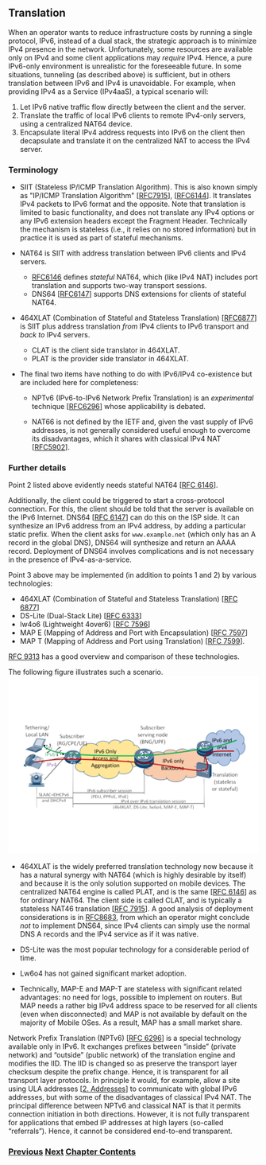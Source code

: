 ## Translation

When an operator wants to reduce infrastructure costs by running a single protocol, IPv6, instead of a dual stack, the strategic approach is to minimize IPv4 presence in the network. Unfortunately, some resources are available only on IPv4 and some client applications may *require* IPv4. Hence, a pure IPv6-only
environment is unrealistic for the foreseeable future. In some situations, tunneling (as described above) is sufficient, but in others translation between IPv6 and IPv4 is unavoidable. For example, when providing IPv4 as a Service (IPv4aaS), a typical scenario will:

1. Let IPv6 native traffic flow directly between the client and the server.
2. Translate the traffic of local IPv6 clients to remote IPv4-only servers, using a centralized NAT64 device.
3. Encapsulate literal IPv4 address requests into IPv6 on the client then decapsulate and translate it on the centralized NAT to access the IPv4 server.

### Terminology

- SIIT (Stateless IP/ICMP Translation Algorithm). This is also known simply as "IP/ICMP Translation Algorithm" \[[RFC7915](https://www.rfc-editor.org/info/rfc7915)], \[[RFC6144](https://www.rfc-editor.org/info/rfc6144)]. It translates IPv4 packets to IPv6 format and the opposite. Note that translation is limited to basic functionality, and does not translate any IPv4 options or any IPv6 extension headers except the Fragment Header. Technically the mechanism is stateless (i.e., it relies on no stored information) but in practice it is used as part of stateful mechanisms.

- NAT64 is SIIT with address translation between IPv6 clients and IPv4 servers.
    - [RFC6146](https://www.rfc-editor.org/info/rfc6146) defines *stateful* NAT64, which (like IPv4 NAT) includes port translation and supports two-way transport sessions.
    - DNS64 \[[RFC6147](https://www.rfc-editor.org/info/rfc6147)] supports DNS extensions for clients of stateful NAT64.

- 464XLAT (Combination of Stateful and Stateless Translation) \[[RFC6877](https://www.rfc-editor.org/info/rfc6877)] is SIIT plus address translation *from* IPv4 clients to IPv6 transport and *back to* IPv4 servers.
    - CLAT is the client side translator in 464XLAT.
    - PLAT is the provider side translator in 464XLAT.

- The final two items have nothing to do with IPv6/IPv4 co-existence but are included here for completeness:

    - NPTv6 (IPv6-to-IPv6 Network Prefix Translation) is an *experimental* technique \[[RFC6296](https://www.rfc-editor.org/info/rfc6296)] whose applicability is debated.

    - NAT66 is not defined by the IETF and, given the vast supply of IPv6 addresses, is not generally considered useful enough to overcome its disadvantages, which it shares with classical IPv4 NAT \[[RFC5902](https://www.rfc-editor.org/info/rfc5902)].

### Further details

Point 2 listed above evidently needs stateful NAT64 \[[RFC 6146](https://www.rfc-editor.org/info/rfc6146)]. 

Additionally, the client could be triggered to start a cross-protocol connection. For this, the client should be told that the server is available on the IPv6 Internet. DNS64 \[[RFC 6147](https://www.rfc-editor.org/info/rfc6147)] can do this on the ISP side. It can synthesize an IPv6 address from an IPv4 address, by adding a particular static prefix. When the client asks for ```www.example.net``` (which only has an A record in the global DNS), DNS64 will synthesize and return an AAAA record. Deployment of DNS64 involves complications and is not necessary in the presence of IPv4-as-a-service.

Point 3 above may be implemented (in addition to points 1 and 2) by various technologies:

- 464XLAT (Combination of Stateful and Stateless Translation) \[[RFC 6877](https://www.rfc-editor.org/info/rfc6877)]
- DS-Lite (Dual-Stack Lite) \[[RFC 6333](https://www.rfc-editor.org/info/rfc6333)]
- lw4o6 (Lightweight 4over6) \[[RFC 7596](https://www.rfc-editor.org/info/rfc7596)]
- MAP E (Mapping of Address and Port with Encapsulation) \[[RFC 7597](https://www.rfc-editor.org/info/rfc7597)]
- MAP T (Mapping of Address and Port using Translation) \[[RFC 7599](https://www.rfc-editor.org/info/rfc7599)].

[RFC 9313](https://www.rfc-editor.org/info/rfc9313) has a good overview and comparison of these technologies.

The following figure illustrates such a scenario.
<img src="./vasilenko-IPv4aaS.svg" width="auto" height="auto"/>

- 464XLAT is the widely preferred translation technology now because it has a natural synergy with NAT64 (which is highly desirable by itself) and because it is the only solution supported on mobile devices. The centralized NAT64 engine is called PLAT, and is the same \[[RFC 6146](https://www.rfc-editor.org/info/rfc6146)] as for ordinary NAT64. The client side is called CLAT, and is typically a stateless NAT46 translation \[[RFC 7915](https://www.rfc-editor.org/info/rfc7915)]. A good analysis of deployment considerations is in [RFC8683](https://www.rfc-editor.org/info/rfc8683), from which an operator might conclude *not* to implement DNS64, since IPv4 clients can simply use the normal DNS A records and the IPv4 service as if it was native.

- DS-Lite was the most popular technology for a considerable period of time.

- Lw6o4 has not gained significant market adoption.

- Technically, MAP-E and MAP-T are stateless with significant related advantages: no need for logs, possible to implement on routers. But MAP needs a rather big IPv4 address space to be reserved for all clients (even when disconnected) and MAP is not available by default on the majority of Mobile OSes. As a result, MAP has a small market share.

Network Prefix Translation (NPTv6) \[[RFC 6296](https://www.rfc-editor.org/info/rfc6296)] is a special technology available only in IPv6. It exchanges prefixes between “inside” (private network) and “outside” (public network) of the translation engine and modifies the IID. The IID is changed so as preserve the transport layer checksum despite the prefix change. Hence, it is transparent for all transport layer protocols. In principle it would, for example, allow a site using ULA addresses \[[2. Addresses](../2.%20IPv6%20Basic%20Technology/Addresses.md)] to communicate with global IPv6 addresses, but with some of the disadvantages of classical IPv4 NAT. The principal difference between NPTv6 and classical NAT is that it permits connection initiation in both directions. However, it is not fully transparent for applications that embed IP addresses at high layers (so-called “referrals”). Hence, it cannot be considered end-to-end transparent.



<!-- Link lines generated automatically; do not delete -->
### [<ins>Previous</ins>](Tunnels.md) [<ins>Next</ins>](Obsolete%20techniques.md) [<ins>Chapter Contents</ins>](3.%20Coexistence%20with%20Legacy%20IPv4.md)
